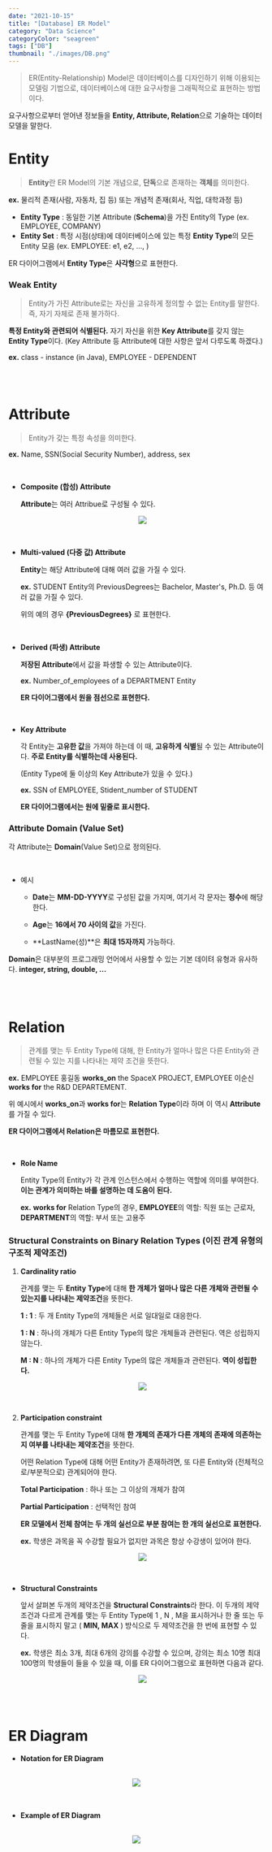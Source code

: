 ```yaml
---
date: "2021-10-15"
title: "[Database] ER Model"
category: "Data Science"
categoryColor: "seagreen"
tags: ["DB"]
thumbnail: "./images/DB.png"
---
```


> ER(Entity-Relationship) Model은 데이터베이스를 디자인하기 위해 이용되는 모델링 기법으로, 데이터베이스에 대한 요구사항을 그래픽적으로 표현하는 방법이다.

요구사항으로부터 얻어낸 정보들을 **Entity, Attribute, Relation**으로 기술하는 데이터 모델을 말한다.

# Entity

> **Entity**란 ER Model의 기본 개념으로, **단독**으로 존재하는 **객체**를 의미한다.

**ex.** 물리적 존재(사람, 자동차, 집 등) 또는 개념적 존재(회사, 직업, 대학과정 등)

- **Entity Type** : 동일한 기본 Attribute (**Schema**)을 가진 Entity의 Type (ex. EMPLOYEE, COMPANY)
- **Entity Set** : 특정 시점(상태)에 데이터베이스에 있는 특정 **Entity Type**의 모든 Entity 모음 (ex. EMPLOYEE: e1, e2, ..., )

ER 다이어그램에서 **Entity Type**은 **사각형**으로 표현한다.

### Weak Entity

> Entity가 가진 Attribute로는 자신을 고유하게 정의할 수 없는 Entity를 말한다. 즉, 자기 자체로 존재 불가하다.

**특정 Entity와 관련되어 식별된다.** 자기 자신을 위한 **Key Attribute**를 갖지 않는 **Entity Type**이다. (Key Attribute 등 Attribute에 대한 사항은 앞서 다루도록 하겠다.)

**ex.** class - instance (in Java), EMPLOYEE - DEPENDENT

<br />
<br />

# Attribute

> Entity가 갖는 특정 속성을 의미한다.

**ex.** Name, SSN(Social Security Number), address, sex

<br />

- **Composite (합성) Attribute**

  **Attribute**는 여러 Attribue로 구성될 수 있다.

  <div style="text-align: center">
      <img src="https://img1.daumcdn.net/thumb/R1280x0/?scode=mtistory2&fname=https%3A%2F%2Fblog.kakaocdn.net%2Fdn%2FblZNcq%2FbtqC3PnZXRq%2FjKcMetCrjgkSV4pkuCKPB0%2Fimg.png">
  </div>

<br />

- **Multi-valued (다중 값) Attribute**

  **Entity**는 해당 Attribute에 대해 여러 값을 가질 수 있다.

  **ex.** STUDENT Entity의 PreviousDegrees는 Bachelor, Master's, Ph.D. 등 여러 값을 가질 수 있다.

  위의 예의 경우 **{PreviousDegrees}** 로 표현한다.

<br />

- **Derived (파생) Attribute**

  **저장된 Attribute**에서 값을 파생할 수 있는 Attribute이다.

  **ex.** Number_of_employees of a DEPARTMENT Entity

  **ER 다이어그램에서 원을 점선으로 표현한다.**

<br />

- **Key Attribute**

  각 Entity는 **고유한 값**을 가져야 하는데 이 때, **고유하게 식별**될 수 있는 Attribute이다. **주로 Entity를 식별하는데 사용된다.**

  (Entity Type에 둘 이상의 Key Attribute가 있을 수 있다.)

  **ex.** SSN of EMPLOYEE, Stident_number of STUDENT

  **ER 다이어그램에서는 원에 밑줄로 표시한다.**

### Attribute Domain (Value Set)

각 Attribute는 **Domain**(Value Set)으로 정의된다.

<br />

- 예시

  - **Date**는 **MM-DD-YYYY**로 구성된 값을 가지며, 여기서 각 문자는 **정수**에 해당한다.

  - **Age**는 **16에서 70 사이의 값**을 가진다.

  - **LastName(성)**은 **최대 15자까지** 가능하다.

**Domain**은 대부분의 프로그래밍 언어에서 사용할 수 있는 기본 데이텨 유형과 유사하다. **integer, string, double, ...**

<br />
<br />

# Relation

> 관계를 맺는 두 Entity Type에 대해, 한 Entity가 얼마나 많은 다른 Entity와 관련될 수 있는 지를 나타내는 제약 조건을 뜻한다.

**ex.** EMPLOYEE 홍길동 **works_on** the SpaceX PROJECT, EMPLOYEE 이순신 **works for** the R&D DEPARTEMENT.

위 예시에서 **works_on**과 **works for**는 **Relation Type**이라 하며 이 역시 **Attribute**를 가질 수 있다.

**ER 다이어그램에서 Relation은 마름모로 표현한다.**

<br />

- **Role Name**

  Entity Type의 Entity가 각 관계 인스턴스에서 수행하는 역할에 의미를 부여한다. **이는 관계가 의미하는 바를 설명하는 데 도움이 된다.**

  **ex.** **works for** Relation Type의 경우, **EMPLOYEE**의 역할: 직원 또는 근로자, **DEPARTMENT**의 역할: 부서 또는 고용주

### Structural Constraints on Binary Relation Types (이진 관계 유형의 구조적 제약조건)

1. **Cardinality ratio**

   관계를 맺는 두 **Entity Type**에 대해 **한 개체가 얼마나 많은 다른 개체와 관련될 수 있는지를 나타내는 제약조건**을 뜻한다.

   **1 : 1** : 두 개 Entity Type의 개체들은 서로 일대일로 대응한다.

   **1 : N** : 하나의 개체가 다른 Entity Type의 많은 개체들과 관련된다. 역은 성립하지 않는다.

   **M : N** : 하나의 개체가 다른 Entity Type의 많은 개체들과 관련된다. **역이 성립한다.**

    <div style="text-align: center">
       <img src="https://img1.daumcdn.net/thumb/R1280x0/?scode=mtistory2&fname=https%3A%2F%2Fblog.kakaocdn.net%2Fdn%2FN038Q%2FbtqC7rsrPgf%2FtrCAmpTfCoo8v1lnankK01%2Fimg.png">
   </div>

<br />

2. **Participation constraint**

   관계를 맺는 두 Entity Type에 대해 **한 개체의 존재가 다른 개체의 존재에 의존하는지 여부를 나타내는 제약조건**을 뜻한다.

   어떤 Relation Type에 대해 어떤 Entity가 존재하려면, 또 다른 Entity와 (전체적으로/부분적으로) 관계되어야 한다.

   **Total Participation** : 하나 또는 그 이상의 개체가 참여

   **Partial Participation** : 선택적인 참여

   **ER 모델에서 전체 참여는 두 개의 실선으로 부분 참여는 한 개의 실선으로 표현한다.**

   **ex.** 학생은 과목을 꼭 수강할 필요가 없지만 과목은 항상 수강생이 있어야 한다.

    <div style="text-align: center">
       <img src="https://img1.daumcdn.net/thumb/R1280x0/?scode=mtistory2&fname=https%3A%2F%2Fblog.kakaocdn.net%2Fdn%2FE9iqD%2FbtqC6mymhHH%2FnWoYt6HzalfVsnuvcCpVd1%2Fimg.png">
   </div>

<br />

- **Structural Constraints**

  앞서 살펴본 두개의 제약조건을 **Structural Constraints**라 한다. 이 두개의 제약 조건과 다르게 관계를 맺는 두 Entity Type에 1 , N , M을 표시하거나 한 줄 또는 두 줄을 표시하지 말고 ( **MIN, MAX** ) 방식으로 두 제약조건을 한 번에 표현할 수 있다.

  **ex.** 학생은 최소 3개, 최대 6개의 강의를 수강할 수 있으며, 강의는 최소 10명 최대 100명의 학생들이 들을 수 있을 때, 이를 ER 다이어그램으로 표현하면 다음과 같다.

    <div style="text-align: center">
       <img src="https://img1.daumcdn.net/thumb/R1280x0/?scode=mtistory2&fname=https%3A%2F%2Fblog.kakaocdn.net%2Fdn%2FcsicN8%2FbtqC4tSwiej%2Fu2ZrL7e1Ogkf4rhwN3GrrK%2Fimg.png">
   </div>

<br />
<br />

# ER Diagram

- **Notation for ER Diagram**

<br />

<div style="text-align: center">
       <img src="https://t1.daumcdn.net/cfile/tistory/99766E365A77C87A1A">
</div>

<br />
<br />

- **Example of ER Diagram**

<br />

<div style="text-align: center">
       <img src="https://t1.daumcdn.net/cfile/tistory/273864395389E78525">
</div>